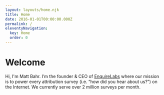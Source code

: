 ```yaml
---
layout: layouts/home.njk
title: Home
date: 2016-01-01T00:00:00.000Z
permalink: /
eleventyNavigation:
  key: Home
  order: 0
---
```

# Welcome

Hi, I'm Matt Bahr. I’m the founder & CEO of [EnquireLabs](https://enquirelabs.com) where our mission is to power every attribution survey (i.e. “how did you hear about us?”) on the Internet. We currently serve over 2 million surveys per month.

